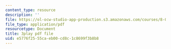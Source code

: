 ```yaml
---
content_type: resource
description: ''
file: https://ol-ocw-studio-app-production.s3.amazonaws.com/courses/8-04-quantum-physics-i-spring-2016/e5776f2555caeb00cd8c1c8699f3b8b8_YdtHAIh-kas.pdf
file_type: application/pdf
resourcetype: Document
title: 3play pdf file
uid: e5776f25-55ca-eb00-cd8c-1c8699f3b8b8
---
```


